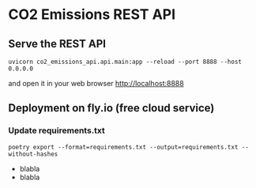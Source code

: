 # CO2 Emissions REST API

## Serve the REST API

`uvicorn co2_emissions_api.api.main:app --reload --port 8888 --host 0.0.0.0`

and open it in your web browser [http://localhost:8888](http://localhost:8888)



## Deployment on fly.io (free cloud service)

### Update requirements.txt

`poetry export --format=requirements.txt --output=requirements.txt --without-hashes`

- blabla
- blabla
